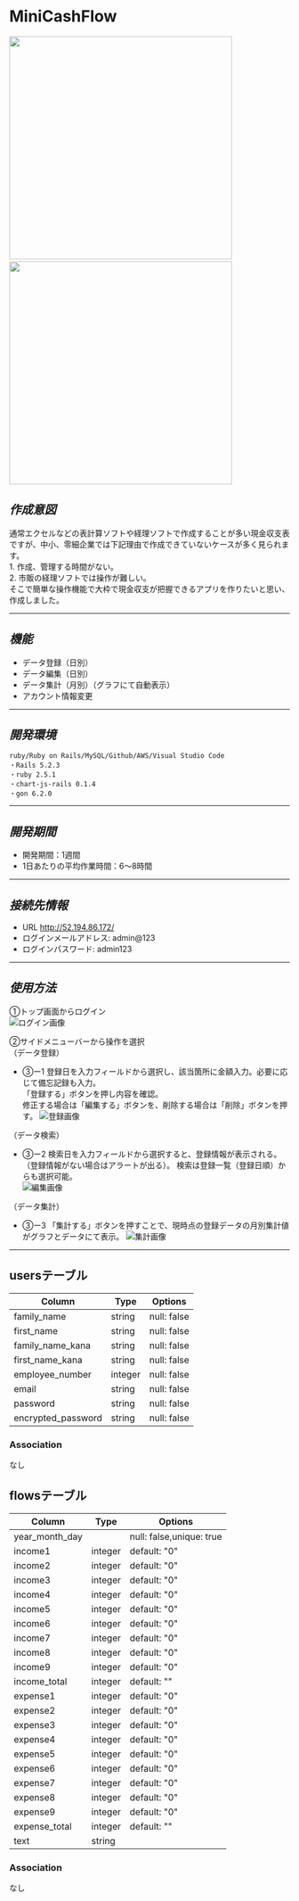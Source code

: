 # MiniCashFlow
<img src="https://github.com/HIDEHIKO0522/minicashflow/blob/master/registration.png" width="400(px)">　<img src="https://github.com/HIDEHIKO0522/minicashflow/blob/master/MiniCashFlow.png" width="400(px)">
  
## *作成意図* 

  通常エクセルなどの表計算ソフトや経理ソフトで作成することが多い現金収支表ですが、中小、零細企業では下記理由で作成できていないケースが多く見られます。  
     1. 作成、管理する時間がない。  
     2. 市販の経理ソフトでは操作が難しい。  
  そこで簡単な操作機能で大枠で現金収支が把握できるアプリを作りたいと思い、作成しました。  
 *** 
 ## *機能*
 
   * データ登録（日別）
   * データ編集（日別）
   * データ集計（月別）（グラフにて自動表示）
   * アカウント情報変更

***

## *開発環境*

    ruby/Ruby on Rails/MySQL/Github/AWS/Visual Studio Code
    ・Rails 5.2.3 
    ・ruby 2.5.1
    ・chart-js-rails 0.1.4
    ・gon 6.2.0

***
## *開発期間*
  * 開発期間：1週間  
  * 1日あたりの平均作業時間：6〜8時間
  
***
 ## *接続先情報*
  * URL http://52.194.86.172/
  * ログインメールアドレス: admin@123
  * ログインパスワード: admin123
***
## *使用方法*
  ①トップ画面からログイン  
![ログイン画像](login.gif)

  ②サイドメニューバーから操作を選択  
  （データ登録）  
  * ③ー1 登録日を入力フィールドから選択し、該当箇所に金額入力。必要に応じて備忘記録も入力。  
       「登録する」ボタンを押し内容を確認。  
        修正する場合は「編集する」ボタンを、削除する場合は「削除」ボタンを押す。
![登録画像](registration.gif)

  （データ検索）      
  * ③ー2 検索日を入力フィールドから選択すると、登録情報が表示される。  
  （登録情報がない場合はアラートが出る）。  検索は登録一覧（登録日順）からも選択可能。  
![編集画像](edit.gif)
  
  （データ集計）
  * ③ー3 「集計する」ボタンを押すことで、現時点の登録データの月別集計値がグラフとデータにて表示。
![集計画像](report.gif)  
 ***



## usersテーブル
|Column|Type|Options|
|------|----|-------|
|family_name|string|null: false|
|first_name|string|null: false|
|family_name_kana|string|null: false|
|first_name_kana|string|null: false|
|employee_number|integer|null: false|
|email|string|null: false|
|password|string|null: false|
|encrypted_password|string|null: false|

### Association
なし

## flowsテーブル
|Column|Type|Options|
|------|----|-------|
|year_month_day||null: false,unique: true|
|income1|integer|default: "0"|
|income2|integer|default: "0"|
|income3|integer|default: "0"|
|income4|integer|default: "0"|
|income5|integer|default: "0"|
|income6|integer|default: "0"|
|income7|integer|default: "0"|
|income8|integer|default: "0"|
|income9|integer|default: "0"|
|income_total|integer|default: ""|
|expense1|integer|default: "0"|
|expense2|integer|default: "0"|
|expense3|integer|default: "0"|
|expense4|integer|default: "0"|
|expense5|integer|default: "0"|
|expense6|integer|default: "0"|
|expense7|integer|default: "0"|
|expense8|integer|default: "0"|
|expense9|integer|default: "0"|
|expense_total|integer|default: ""|
|text|string||
### Association
なし




